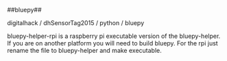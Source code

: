 ##bluepy##

digitalhack / dhSensorTag2015 / python / bluepy

bluepy-helper-rpi is a raspberry pi executable version of the bluepy-helper.  If you are on another platform you will need to build bluepy.  For the rpi just rename the file to bluepy-helper and make executable.
